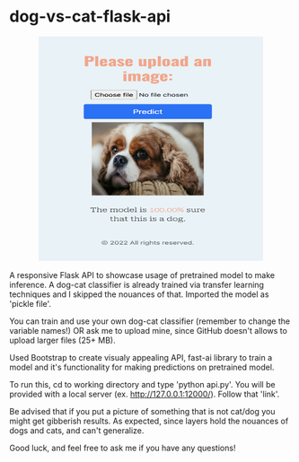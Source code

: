 # dog-vs-cat-flask-api

<p align="center"><img src = 'https://github.com/lobvh/dog-vs-cat-flask-api/blob/main/readme-image/cute-doggie.png?raw=true' width = 400 height = 400></p>


A responsive Flask API to showcase usage of pretrained model to make inference. A dog-cat classifier is already trained via transfer learning techniques and I skipped the nouances of that. Imported the model as 'pickle file'.

You can train and use your own dog-cat classifier (remember to change the variable names!) OR ask me to upload mine, since GitHub doesn't allows to upload larger files (25+ MB). 

Used Bootstrap to create visualy appealing API, fast-ai library to train a model and it's functionality for making predictions on pretrained model. 

To run this, cd to working directory and type 'python api.py'. You will be provided with a local server (ex. http://127.0.0.1:12000/). Follow that 'link'.

Be advised that if you put a picture of something that is not cat/dog you might get gibberish results. As expected, since layers hold the nouances of dogs and cats, and can't generalize.

Good luck, and feel free to ask me if you have any questions!
